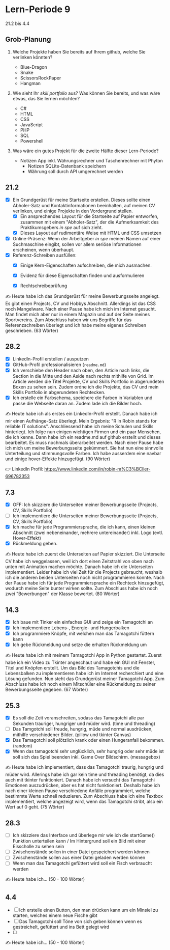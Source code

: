 # Lern-Periode 9

21.2 bis 4.4

## Grob-Planung

1. Welche Projekte haben Sie bereits auf Ihrem github, welche Sie verlinken könnten?
   - Blue-Dragon
   - Snake
   - ScissorsRockPaper
   - Hangman

2. Wie sieht Ihr *skill portfolio* aus? Was können Sie bereits, und was wäre etwas, das Sie lernen möchten?
   - C#
   - HTML
   - CSS
   - JavaScript
   - PHP
   - SQL
   - Powershell

3. Was wäre ein gutes Projekt für die zweite Hälfte dieser Lern-Periode?
   - Notizen App inkl. Währungsrechner und Taschenrechner mit Phyton
     - Notizen SQLite-Datenbank speichern
     - Währung soll durch API umgerechnet werden

## 21.2

- [x] Ein Grundgerüst für meine Startseite erstellen. Dieses sollte einen Abholer-Satz und Kontaktinformationen beeinhalten, auf meinen CV verlinken, und einige Projekte in den Vordergrund stellen.
  - [x] Ein ansprechendes Layout für die Startseite auf Papier entworfen, zusammen mit einem "Abholer-Satz", der die Aufmerksamkeit des Praktikumsgebers *in spe* auf sich zieht.
  - [x] Dieses Layout auf rudimentäre Weise mit HTML und CSS umsetzen

- [x] Online-Präsenz: Wenn der Arbeitgeber *in spe* meinen Namen auf einer Suchmaschine eingibt, sollen vor allem seriöse Informationen erscheinen, wenn überhaupt. 
- [x] Referenz-Schreiben ausfüllen:
  - [x] Einige Kern-Eigenschaften aufschreiben, die mich ausmachen.
  - [x] Evidenz für diese Eigenschaften finden und ausformulieren
  - [x] Rechtschreibeprüfung


✍️ Heute habe ich das Grundgerüst für meine Bewerbungsseite angelegt. Es gibt einen Projects, CV und Hobbys Abschnitt. Allerdings ist das CSS noch Mangelware. Nach einer Pause habe ich mich im Internet gesucht. Man findet mich aber nur in einem Magazin und auf der Seite meines Sportvereins. Zum Abschluss haben wir uns Begriffe für das Referenzschreiben überlegt und ich habe meine eigenes Schreiben geschrieben. (63 Wörter)

## 28.2

- [x] LinkedIn-Profil erstellen / ausputzen
- [x] GitHub-Profil professionalisieren (`readme.md`)
- [x] Ich verschiebe den Header nach oben, den Article nach links, die Section in die Mitte und den Aside nach rechts mithilfe von Grid. Im Article werden die Titel Projekte, CV und Skills Portfolio in abgerundeten Boxen zu sehen sein. Zudem ordne ich die Projekte, das CV und mein Skills Portfolio in abgerundeten Rechtecken.
- [x] Ich erstelle ein Farbschema, speichere die Farben in Variablen und passe die Webseite daran an. Zudem lade ich die Bilder hoch.

✍️ Heute habe ich als erstes ein LinkedIn-Profil erstellt. Danach habe ich mir einen Aufhänge-Satz überlegt. Mein Ergebnis: "R in Robin stands for reliable IT solutions". Anschliessend habe ich meine Schulen und Skills hinterlegt. Ich folge nun einigen wichtigen Firmen und ein paar Menschen, die ich kenne. Dann habe ich ein readme.md auf github erstellt und dieses bearbeitet. Es muss nochmals überarbeitet werden. Nach einer Pause habe ich mich um meine Bewerbungsseite gekümmert. Sie hat nun eine sinnvolle Unterteilung und stimmungsvolle Farben. Ich habe ausserdem eine navbar und einige hover-Effekte hinzugefügt. (90 Wörter)

👉 LinkedIn Profil: https://www.linkedin.com/in/robin-m%C3%BCller-696782353

## 7.3

- [x] OFF: Ich skizziere die Unterseiten meiner Bewerbungsseite (Projects, CV, Skills Portfolio)
- [ ] Ich implementiere die Unterseiten meiner Bewerbungsseite (Projects, CV, Skills Portfolio)
- [x] Ich mache für jede Programmiersprache, die ich kann, einen kleinen Abschnitt (zwei nebeneinander, mehrere untereinander) inkl. Logo (evtl. Hover-Effekt)
- [x] Rückmeldung geben.

✍️ Heute habe ich zuerst die Unterseiten auf Papier skizziert. Die Unterseite CV habe ich weggelassen, weil ich dort einen Zeitstrahl von oben nach unten mit Animation machen möchte. Danach habe ich die Unterseiten implementiert. Leider habe ich viel Zeit für die Projects gebraucht, weshalb ich die anderen beiden Unterseiten noch nicht programmieren konnte. Nach der Pause habe ich für jede Programmiersprache ein Rechteck hinzugefügt, wodurch meine Seite bunter wirken sollte. Zum Abschluss habe ich noch zwei "Bewerbungen" der Klasse bewertet. (80 Wörter)

## 14.3

- [x] Ich baue mit Tinker ein einfaches GUI und zeige ein Tamagotchi an
- [x] Ich implementiere Lebens-, Energie- und Hungerbalken
- [x] Ich programmiere Knöpfe, mit welchen man das Tamagotchi füttern kann
- [x] Ich gebe Rückmeldung und setze die erhalten Rückmeldung um

✍️ Heute habe ich mit meinem Tamagotchi App in Python gestartet. Zuerst habe ich ein Video zu Tkinter angeschaut und habe ein GUI mit Fenster, Titel und Knöpfen erstellt. Um das Bild des Tamagotchis und die Lebensbalken zu implementieren habe ich im Internet recherchiert und eine Lösung gefunden. Nun steht das Grundgerüst meiner Tamagotchi App. Zum Abschluss habe ich noch einem Mitschüler eine Rückmeldung zu seiner Bewerbungsseite gegeben. (67 Wörter)

## 25.3

- [x] Es soll die Zeit voranschreiten, sodass das Tamagotchi alle par Sekunden trauriger, hungriger und müder wird. (time und threading)
- [ ] Das Tamgotchi soll freude, hungrig, müde und normal ausdrücken, mithilfe verschiedener Bilder. (pillow und tkinter Canvas)
- [x] Das Tamagotchi soll plötzlich krank oder einen Hungeranfall bekommen. (random)
- [x] Wenn das tamagotchi sehr unglücklich, sehr hungrig oder sehr müde ist soll sich das Spiel beenden inkl. Game Over Bildschirm. (messagebox)

✍️ Heute habe ich implementiert, dass das Tamagotchi traurig, hungrig und müder wird. Allerings habe ich gar kein time und threading benötigt, da dies auch mit tkinter funktioniert. Danach habe ich versucht das Tamagotchi Emotionen auszudrücken, aber es hat nicht funktioniert. Deshalb habe ich nach einer kleinen Pause verschiedene Anfälle programmiert, welche bestimmte Werte schnell reduzieren. Zum Abschluss habe ich eine Textbox implementiert, welche angezeigt wird, wenn das Tamagotchi stribt, also ein Wert auf 0 geht. (75 Wörter)

## 28.3

- [ ] Ich skizziere das Interface und überlege mir wie ich die startGame() Funktion unterteilen kann / Im Hintergrund soll ein Bild mit einer Eisscholle zu sehen sein
- [ ] Zwischenstände sollen in einer Datei gespeichert werden können
- [ ] Zwischenstände sollen aus einer Datei geladen werden können
- [ ] Wenn man das Tamagotchi gefüttert wird soll ein Fisch verbraucht werden

✍️ Heute habe ich... (50 - 100 Wörter)

## 4.4

- [ ] Ich erstelle einen Button, den man drücken kann um ein Minsiel zu starten, welches einem neue Fische gibt
- [ ] Das Tamagotchi soll Töne von sich geben können wenn es gestreichelt, gefüttert und ins Bett gelegt wird
- [ ] 

✍️ Heute habe ich... (50 - 100 Wörter)

